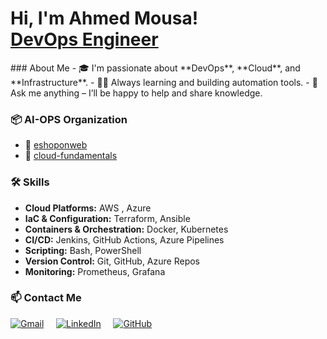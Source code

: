 <h1>Hi, I'm Ahmed Mousa! <br><a href="#">DevOps Engineer</a></h1>
### About Me
- 🎓 I'm passionate about **DevOps**, **Cloud**, and **Infrastructure**.  
- 🏃‍♂️ Always learning and building automation tools.  
- 💬 Ask me anything – I’ll be happy to help and share knowledge.  


### 📦 **AI-OPS Organization**  
- 🧾 [eshoponweb](https://github.com/Eng-AhmedMousa/eshoponweb)
- 🧠 [cloud-fundamentals](https://github.com/Eng-AhmedMousa/cloud-fundamentals)


### 🛠️ Skills
-  **Cloud Platforms:** AWS , Azure
-  **IaC & Configuration:**  Terraform, Ansible
-  **Containers & Orchestration:**  Docker, Kubernetes
-  **CI/CD:** Jenkins, GitHub Actions, Azure Pipelines
-  **Scripting:** Bash, PowerShell
-  **Version Control:** Git, GitHub, Azure Repos
-  **Monitoring:** Prometheus, Grafana

### 📫 Contact Me
[![Gmail](https://img.shields.io/badge/Gmail-white?style=flat&logo=gmail&logoColor=red)](mailto:eng.ahmedhmousa@gmail.com)&nbsp;&nbsp;&nbsp;&nbsp;
[![LinkedIn](https://img.shields.io/badge/LinkedIn-white?style=flat&logo=linkedin&logoColor=blue)](https://www.linkedin.com/in/devopsahmed)&nbsp;&nbsp;&nbsp;&nbsp;
[![GitHub](https://img.shields.io/badge/GitHub-white?style=flat&logo=github&logoColor=black)](https://github.com/Eng-AhmedMousa)


